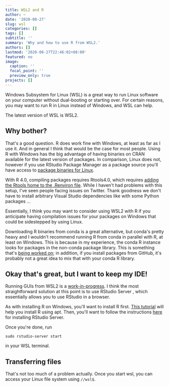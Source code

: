 ```yaml
---
title: WSL2 and R
author: ~
date: '2020-08-27'
slug: wsl
categories: []
tags: []
subtitle: ''
summary: 'Why and how to use R from WSL2.'
authors: []
lastmod: '2020-08-27T22:46:02+08:00'
featured: no
image:
  caption: ''
  focal_point: ''
  preview_only: true
projects: []
---
```


Windows Subsystem for Linux (WSL) is a great way to run Linux software on your computer without dual-booting or starting over. For certain reasons, you may want to run R in Linux instead of Windows, and WSL can help. 

The latest version of WSL is WSL2.

## Why bother? 

That's a good question. R does work fine with Windows, at least as far as I use it. And in general I think that would be the case for most people. Using R with Windows has the big advantage of having binaries on CRAN available for the latest version of packages. In comparison, Linux does not, however if you use RStudio Package Manager as a package source you'll have access to [package binaries for Linux](https://packagemanager.rstudio.com/). 

With R 4.0, compiling packages requires Rtools4.0, which requires [adding the Rtools home to the .Renviron file](https://cran.r-project.org/bin/windows/Rtools/). While I haven't had problems with this setup, I've seen people facing issues on Twitter. Thank goodness we don't have to install arbitrary Visual Studio dependencies like with some Python packages ...

Essentially, I think you may want to consider using WSL2 with R if you anticipate having compilation issues for your packages on Windows that could be sidestepped by using Linux.

Downloading R binaries from conda is a great alternative, but conda's pretty heavy and I wouldn't recommend running R from conda in parallel with R, at least on Windows. This is because in my experience, the conda R instance looks for packages in the non-conda package library. This is something that's [being worked on](https://github.com/conda-forge/r-base-feedstock/pull/65); in addition, if you install packages from GitHub, it's probably not a great idea to mix that with your conda R library.  

## Okay that's great, but I want to keep my IDE! 

Running GUIs from WSL2 is a [work-in-progress](https://www.omgubuntu.co.uk/2020/05/run-linux-apps-on-windows-10-wsl-2). I think the most straightforward solution at this point is to use RStudio Server , which essentially allows you to use RStudio in a browser. 

As with installing R on Windows, you'll want to install R first. [This tutorial](https://www.digitalocean.com/community/tutorials/how-to-install-r-on-ubuntu-20-04#step-2-%E2%80%94-installing-r-packages-from-cran) will help you install R using apt. Then, you'll want to follow the instructions [here](https://support.rstudio.com/hc/en-us/articles/360049776974-Using-RStudio-Server-in-Windows-WSL2) for installing RStudio Server. 

Once you're done, run 

```
sudo rstudio-server start
```

in your WSL terminal.

## Transferring files

That's not too much of a problem actually. Once you start wsl, you can access your Linux file system using `//wsl$`. 


